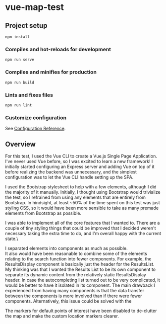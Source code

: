 # vue-map-test

## Project setup
```
npm install
```

### Compiles and hot-reloads for development
```
npm run serve
```

### Compiles and minifies for production
```
npm run build
```

### Lints and fixes files
```
npm run lint
```

### Customize configuration
See [Configuration Reference](https://cli.vuejs.org/config/).

## Overview
For this test, I used the Vue CLI to create a Vue.js Single Page Application.  
I've never used Vue before, so I was excited to learn a new framework!
I initially started configuring an Express server and adding Vue on top of it
before realizing the backend was unnecessary, and the simplest configuration was to 
let the Vue CLI handle setting up the SPA.

I used the Bootstrap stylesheet to help with a few elements, although I did the majority of it manually.
Initially, I thought using Bootstrap would trivialize the test, 
so I refrained from using any elements that are entirely from Bootstrap.
In hindsight, at least ~50% of the time spent on this test was just styling CSS, 
so it would have been more sensible to take as many premade elements from Bootstrap as possible.

I was able to implement all of the core features that I wanted to.
There are a couple of tiny styling things that could be improved that I decided weren't necessary 
taking the extra time to do, and I'm overall happy with the current state.\

I separated elements into components as much as possible.  
It also would have been reasonable to combine some of the elements relating to the search function into fewer components.
For example, the ResultsDisplay component is basically just the header for the ResultsList.  
My thinking was that I wanted the Results List to be its own component to separate its dynamic content from the relatively static
ResultsDisplay header.  In case the autocompleting list turned out to be very complicated, it would be better to have it isolated in its component.
The main drawback I experienced from having many components is that the data transfer between the components is more involved than if there were fewer components.
Alternatively, this issue could be solved with the  

The markers for default points of interest have been disabled to de-clutter the map and make the custom location markers clearer.

